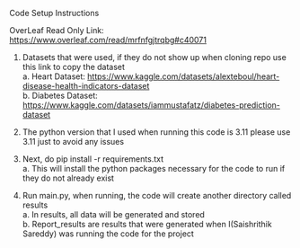 Code Setup Instructions

OverLeaf Read Only Link: https://www.overleaf.com/read/mrfnfgjtrqbg#c40071

1. Datasets that were used, if they do not show up when cloning repo use this link to copy the dataset  
    a. Heart Dataset: https://www.kaggle.com/datasets/alexteboul/heart-disease-health-indicators-dataset  
    b. Diabetes Dataset: https://www.kaggle.com/datasets/iammustafatz/diabetes-prediction-dataset

2. The python version that I used when running this code is 3.11 please use 3.11 just to avoid any issues  

3. Next, do pip install -r requirements.txt  
    a. This will install the python packages necessary for the code to run if they do not already exist

4. Run main.py, when running, the code will create another directory called results  
    a. In results, all data will be generated and stored  
    b. Report_results are results that were generated when I(Saishrithik Sareddy) was running the code for the project
